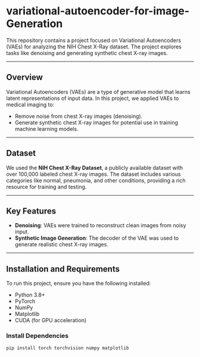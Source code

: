 # variational-autoencoder-for-image-Generation

This repository contains a project focused on Variational Autoencoders (VAEs) for analyzing the NIH Chest X-Ray dataset. The project explores tasks like denoising and generating synthetic chest X-ray images.

---

## Overview

Variational Autoencoders (VAEs) are a type of generative model that learns latent representations of input data. In this project, we applied VAEs to medical imaging to:

- Remove noise from chest X-ray images (denoising).
- Generate synthetic chest X-ray images for potential use in training machine learning models.

---

## Dataset

We used the **NIH Chest X-Ray Dataset**, a publicly available dataset with over 100,000 labeled chest X-ray images. The dataset includes various categories like normal, pneumonia, and other conditions, providing a rich resource for training and testing.

---

## Key Features

- **Denoising**: VAEs were trained to reconstruct clean images from noisy input.
- **Synthetic Image Generation**: The decoder of the VAE was used to generate realistic chest X-ray images.

---

## Installation and Requirements

To run this project, ensure you have the following installed:

- Python 3.8+
- PyTorch
- NumPy
- Matplotlib
- CUDA (for GPU acceleration)

### Install Dependencies
```bash
pip install torch torchvision numpy matplotlib
